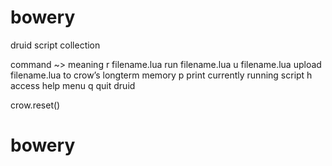 # bowery
druid script collection

command	~>	meaning
r filename.lua	 	run filename.lua
u filename.lua	 	upload filename.lua to crow’s longterm memory
p	 	print currently running script
h	 	access help menu
q	 	quit druid

crow.reset()

# bowery
